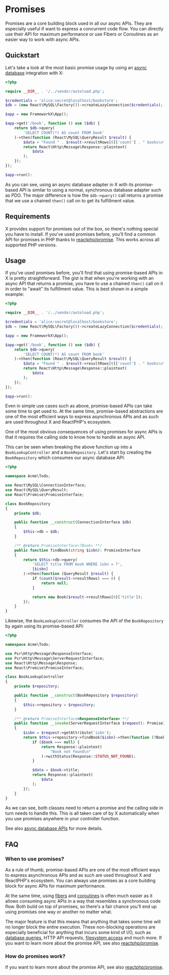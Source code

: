 # Promises

Promises are a core building block used in all our async APIs. They are
especially useful if want to express a concurrent code flow. You can directly
use their API for maximum performance or use Fibers or Coroutines as an easier
way to work with async APIs.

## Quickstart

Let's take a look at the most basic promise usage by using an
[async database](../integrations/database.md) integration with X:

```php title="public/index.php"
<?php

require __DIR__ . '/../vendor/autoload.php';

$credentials = 'alice:secret@localhost/bookstore';
$db = (new React\MySQL\Factory())->createLazyConnection($credentials);

$app = new FrameworkX\App();

$app->get('/book', function () use ($db) {
    return $db->query(
        'SELECT COUNT(*) AS count FROM book'
    )->then(function (React\MySQL\QueryResult $result) {
        $data = "Found " . $result->resultRows[0]['count'] . " books\n";
        return React\Http\Message\Response::plaintext(
            $data
        );
    });
});

$app->run():
```

As you can see, using an async database adapter in X with its promise-based API
is similar to using a normal, synchronous database adapter such as PDO. The
major difference is how the `$db->query()` call returns a promise that we use a
chained `then()` call on to get its fulfillment value.

## Requirements

X provides support for promises out of the box, so there's nothing special you
have to install. If you've used promises before, you'll find a common API for
promises in PHP thanks to [reactphp/promise](https://github.com/reactphp/promise).
This works across all supported PHP versions.

## Usage

If you've used promises before, you'll find that using promise-based APIs in X
is pretty straightforward. The gist is that when you're working with an async
API that returns a promise, you have to use a chained `then()` call on it in
order to "await" its fulfillment value. This is best shown in a simple example:

```php title="public/index.php" hl_lines="11-13"
<?php

require __DIR__ . '/../vendor/autoload.php';

$credentials = 'alice:secret@localhost/bookstore';
$db = (new React\MySQL\Factory())->createLazyConnection($credentials);

$app = new FrameworkX\App();

$app->get('/book', function () use ($db) {
    return $db->query(
        'SELECT COUNT(*) AS count FROM book'
    )->then(function (React\MySQL\QueryResult $result) {
        $data = "Found " . $result->resultRows[0]['count'] . " books\n";
        return React\Http\Message\Response::plaintext(
            $data
        );
    });
});

$app->run():
```

Even in simple use cases such as above, promise-based APIs can take some time to
get used to. At the same time, promise-based abstractions are one of the most
efficient ways to express asynchronous APIs and as such are used throughout X
and ReactPHP's ecosystem.

One of the most obvious consequences of using promises for async APIs is that it
requires the calling side to know how to handle an async API.

This can be seen when breaking the above function up into a `BookLookupController`
and a `BookRepository`. Let's start by creating the `BookRepository` which consumes
our async database API:

```php title="src/BookRepository.php" hl_lines="18-19 21-24"
<?php

namespace Acme\Todo;

use React\MySQL\ConnectionInterface;
use React\MySQL\QueryResult;
use React\Promise\PromiseInterface;

class BookRepository
{
    private $db;

    public function __construct(ConnectionInterface $db)
    {
        $this->db = $db;
    }

    /** @return PromiseInterface<?Book> **/
    public function findBook(string $isbn): PromiseInterface
    {
        return $this->db->query(
            'SELECT title FROM book WHERE isbn = ?',
            [$isbn]
        )->then(function (QueryResult $result) {
            if (count($result->resultRows) === 0) {
                return null;
            }

            return new Book($result->resultRows[0]['title']);
        });
    }
}
```

Likewise, the `BookLookupController` consumes the API of the `BookRepository` by again
using its promise-based API:

```php title="src/BookLookupController.php" hl_lines="19-20 23"
<?php

namespace Acme\Todo;

use Psr\Http\Message\ResponseInterface;
use Psr\Http\Message\ServerRequestInterface;
use React\Http\Message\Response;
use React\Promise\PromiseInterface;

class BookLookupController
{
    private $repository;

    public function __construct(BookRepository $repository)
    {
        $this->repository = $repository;
    }

    /** @return PromiseInterface<ResponseInterface> **/
    public function __invoke(ServerRequestInterface $request): PromiseInterface
    {
        $isbn = $request->getAttribute('isbn');
        return $this->repository->findBook($isbn)->then(function (?Book $book) {
            if ($book === null) {
                return Response::plaintext(
                    "Book not found\n"
                )->withStatus(Response::STATUS_NOT_FOUND);
            }

            $data = $book->title;
            return Response::plaintext(
                $data
            );
        });
    }
}
```

As we can see, both classes need to return a promise and the calling side in
turn needs to handle this. This is all taken care of by X automatically when
you use promises anywhere in your controller function.

See also [async database APIs](../integrations/database.md#recommended-class-structure)
for more details.

## FAQ

### When to use promises?

As a rule of thumb, promise-based APIs are one of the most efficient ways to
express asynchronous APIs and as such are used throughout X and ReactPHP's
ecosystem. You can always use promises as a core building block for async APIs
for maximum performance.

At the same time, using [fibers](fibers.md) and [coroutines](coroutines.md) is
often much easier as it allows consuming async APIs in a way that resembles a
synchronous code flow. Both build on top of promises, so there's a fair chance
you'll end up using promises one way or another no matter what.

The major feature is that this means that anything that takes some time will
no longer block the entire execution.
These non-blocking operations are especially beneficial for anything that incurs
some kind of <abbrev title="Input/Output">I/O</abbrev>, such as
[database queries](../integrations/database.md), HTTP API requests,
[filesystem access](../integrations/filesystem.md) and much more.
If you want to learn more about the promise API, see also
[reactphp/promise](https://reactphp.org/promise/).

### How do promises work?

If you want to learn more about the promise API, see also
[reactphp/promise](https://reactphp.org/promise/).
